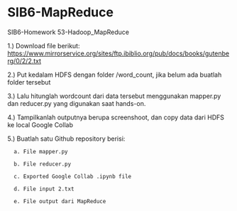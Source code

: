 # SIB6-MapReduce
SIB6-Homework 53-Hadoop_MapReduce

1.) Download file berikut: https://www.mirrorservice.org/sites/ftp.ibiblio.org/pub/docs/books/gutenberg/0/2/2.txt

2.) Put kedalam HDFS dengan folder /word_count, jika belum ada buatlah folder tersebut

3.) Lalu hitunglah wordcount dari data tersebut menggunakan mapper.py dan reducer.py yang digunakan saat hands-on.

4.) Tampilkanlah outputnya berupa screenshoot, dan copy data dari HDFS ke local Google Collab

5.) Buatlah satu Github repository berisi:

      a. File mapper.py
      
      b. File reducer.py
      
      c. Exported Google Collab .ipynb file
      
      d. File input 2.txt
      
      e. File output dari MapReduce
